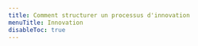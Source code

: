 ```yaml
---
title: Comment structurer un processus d'innovation
menuTitle: Innovation
disableToc: true
---
```


